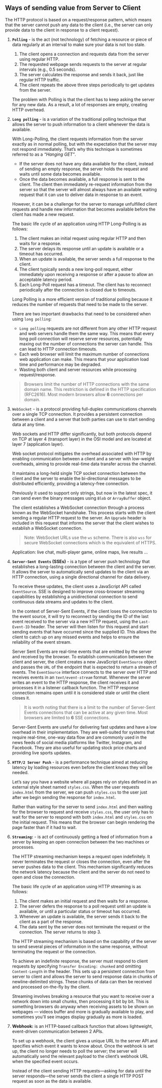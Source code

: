 ## Ways of sending value from Server to Client
The HTTP protocol is based on a request/response pattern, which means that the server cannot push any data to the client (i.e., the server can only provide data to the client in response to a client request).

1. __`Polling`__ - is the act (not technology) of fetching a resource or piece of data regularly at an interval to make sure your data is not too stale.

    1. The client opens a connection and requests data from the server using regular HTTP.
    2. The requested webpage sends requests to the server at regular intervals (e.g., 0.5 seconds).
    3. The server calculates the response and sends it back, just like regular HTTP traffic.
    4. The client repeats the above three steps periodically to get updates from the server.

    The problem with Polling is that the client has to keep asking the server for any new data. As a result, a lot of responses are empty, creating HTTP overhead.

2. __`Long polling`__ - is a variation of the traditional polling technique that allows the server to push information to a client whenever the data is available.

   With Long-Polling, the client requests information from the server exactly as in normal polling, but with the expectation that the server may not respond immediately. That’s why this technique is sometimes referred to as a _“Hanging GET”_.

   * If the server does not have any data available for the client, instead of sending an empty response, the server holds the request and waits until some data becomes available.
   * Once the data becomes available, a full response is sent to the client. The client then immediately re-request information from the server so that the server will almost always have an available waiting request that it can use to deliver data in response to an event.

   However, it can be a challenge for the server to manage unfulfilled client requests and handle new information that becomes available before the client has made a new request.

    The basic life cycle of an application using HTTP Long-Polling is as follows:
    1. The client makes an initial request using regular HTTP and then waits for a response.
    2. The server delays its response until an update is available or a timeout has occurred.
    3. When an update is available, the server sends a full response to the client.
    4. The client typically sends a new long-poll request, either immediately upon receiving a response or after a pause to allow an acceptable latency period.
    5. Each Long-Poll request has a timeout. The client has to reconnect periodically after the connection is closed due to timeouts.

    Long Polling is a more efficient version of traditional polling because it reduces the number of requests that need to be made to the server.

    There are two important drawbacks that need to be considered when using `long polling`:

    * `Long polling` requests are not different from any other HTTP request and web servers handle them the same way. This means that every long poll connection will reserve server resources, potentially maxing out the number of connections the server can handle. This can lead to HTTP connection timeouts.
    * Each web browser will limit the maximum number of connections web application can make. This means that your application load time and performance may be degraded.
    * Wasting both client and server resources while processing request/response.

    > Browsers limit the number of HTTP connections with the same domain name. This restriction is defined in the HTTP specification (RFC2616). Most modern browsers allow __6__ connections per domain.

3. `WebSocket` - is a protocol providing full-duplex communications channels over a single TCP connection. It provides a persistent connection between a client and a server that both parties can use to start sending data at any time.

    Web sockets and HTTP differ significantly, but both protocols depend on TCP at layer 4 (transport layer) in the OSI model and are located at layer 7 (application layer).

    Web socket protocol mitigates the overhead associated with HTTP by enabling communication between a client and a server with low-weight overheads, aiming to provide real-time data transfer across the channel.

    It maintains a long-held single TCP socket connection between the client and the server to enable the bi-directional messages to be distributed efficiently, providing a latency-free connection.

    Previously it used to support only strings, but now in the latest spec, it can send even the binary messages using `Blob` or `ArrayBuffer` object.

    The client establishes a WebSocket connection through a process known as the WebSocket handshake. This process starts with the client sending a regular HTTP request to the server. An `Upgrade` header is included in this request that informs the server that the client wishes to establish a WebSocket connection.

    > Note: WebSocket URLs use the `ws` scheme. There is also `wss` for secure WebSocket connections which is the equivalent of HTTPS.

    Application: live chat, multi-player game, online maps, live results ...

4. __`Server-Sent Events` (SSEs)__ - is a type of server push technology that establishes a long-lasting connection between the client and the server. It allows the server to automatically send updates to the client via an HTTP connection, using a single directional channel for data delivery.

    To receive these updates, the client uses a JavaScript API called `EventSource`. SSE is designed to improve cross-browser streaming capabilities by establishing a unidirectional connection to send continuous data streams and updates to the client.

    In the context of Server-Sent Events, if the client loses the connection to the event source, it will try to reconnect by sending the ID of the last event received to the server via a new HTTP request, using the `Last-Event-ID` header. The server will then listen for this request and start sending events that have occurred since the supplied ID. This allows the client to catch up on any missed events and helps to ensure the reliability of the event stream.

    Server Sent Events are real-time events that are emitted by the server and received by the browser. To establish communication between the client and server, the client creates a new JavaScript `EventSource` object and passes the `URL` of the endpoint that is expected to return a stream of events. The `EventSource` interface connects to the server over HTTP and receives events in an _`text/event-stream`_ format. Whenever the server writes an event to the HTTP response, the client receives it and processes it in a listener callback function. The HTTP response connection remains open until it is considered stale or until the client closes it.

    > It is worth noting that there is a limit to the number of Server-Sent Events connections that can be active at any given time. Most browsers are limited to __6__ SSE connections.

    Server-Sent Events are useful for delivering fast updates and have a low overhead in their implementation. They are well-suited for systems that require real-time, one-way data flow and are commonly used in the news feeds of social media platforms like Twitter, Instagram, and Facebook. They are also useful for updating stock price charts and providing live sports updates.

5. __`HTTP/2 Server Push`__ - is a performance technique aimed at reducing latency by loading resources even before the client knows they will be needed.

    Let’s say you have a website where all pages rely on styles defined in an external style sheet named `styles.css`. When the user requests `index.html` from the server, we can push `styles.css` to the user just after we begin sending the response for `index.html`.

    Rather than waiting for the server to send `index.html` and then waiting for the browser to request and receive `styles.css`, the user only has to wait for the server to respond with both `index.html` and `styles.css` on the initial request. This means that the browser can begin rendering the page faster than if it had to wait.

6. __`Streaming`:__ - is act of continuously getting a feed of information from a server by keeping an open connection between the two machines or processes.

    The HTTP streaming mechanism keeps a request open indefinitely. It never terminates the request or closes the connection, even after the server pushes data to the client. This mechanism significantly reduces the network latency because the client and the server do not need to open and close the connection.

    The basic life cycle of an application using HTTP streaming is as follows:
    1. The client makes an initial request and then waits for a response.
    2. The server defers the response to a poll request until an update is available, or until a particular status or timeout has occurred.
    3. Whenever an update is available, the server sends it back to the client as a part of the response.
    4. The data sent by the server does not terminate the request or the connection. The server returns to step 3.

    The HTTP streaming mechanism is based on the capability of the server to send several pieces of information in the same response, without terminating the request or the connection.

    To achieve an indefinite response, the server must respond to client requests by specifying `Transfer Encoding: chunked` and omitting `Content-Length` in the header. This sets up a persistent connection from server to client and allows the server to send response data in chunks of newline-delimited strings. These chunks of data can then be received and processed on-the-fly by the client.

    Streaming involves breaking a resource that you want to receive over a network down into small chunks, then processing it bit by bit. This is something browsers do anyway when receiving assets to be shown on webpages — videos buffer and more is gradually available to play, and sometimes you'll see images display gradually as more is loaded.

7. __Webhook:__ is an HTTP-based callback function that allows lightweight, event-driven communication between 2 APIs.

    To set up a webhook, the client gives a unique URL to the server API and specifies which event it wants to know about. Once the webhook is set up, the client no longer needs to poll the server; the server will automatically send the relevant payload to the client’s webhook URL when the specified event occurs.

    Instead of the client sending HTTP requests—asking for data until the server responds—the server sends the client a single HTTP POST request as soon as the data is available.
